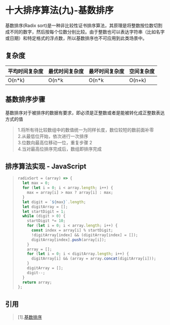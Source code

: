 # 十大排序算法(九)-基数排序

基数排序(Radix sort)是一种非比较性证书排序算法，其原理是将整数按位数切割成不同的数字，然后按每个位数分别比较。由于整数也可以表达字符串（比如名字或日期）和特定格式的浮点数，所以基数排序也不可应用到此类场景中。

## 复杂度

| 平均时间复杂度 | 最优时间复杂度 | 最坏时间复杂度 | 空间复杂度 |
| -------------- | -------------- | -------------- | ---------- |
| O(n\*k)        | O(n\*k         | O(n\*k         | O(n+k)     |

## 基数排序步骤

基数排序对于被排序的数据有要求，即必须是正整数或者是能被转化成正整数表达方式的值

> 1.将所有待比较数组中的数值统一为同样长度，数位较短的数前面补零  
> 2.从最低位开始，依次进行一次排序  
> 3.位数向最高位移动一位，重复步骤 2  
> 4.当对最高位排序完成后，数组即排序完成

## 排序算法实现 - JavaScript

> ```JavaScript
> radixSort = (array) => {
>   let max = 0;
>   for (let i = 0; i < array.length; i++) {
>     max = array[i] > max ? array[i] : max;
>   }
>   let digit = `${max}`.length;
>   let digitArray = [];
>   let startDigit = 1;
>   while (digit > 0) {
>     startDigit *= 10;
>     for (let i = 0; i < array.length; i++) {
>       const index = array[i] % startDigit;
>       !digitArray[index] && (digitArray[index] = []);
>       digitArray[index].push(array[i]);
>     }
>     array = [];
>     for (let i = 0; i < digitArray.length; i++) {
>       digitArray[i] && (array = array.concat(digitArray[i]));
>     }
>     digitArray = [];
>     digit--;
>   }
>   return array;
> };
> ```


## 引用
> [1].[基数排序](https://zh.wikipedia.org/wiki/%E5%9F%BA%E6%95%B0%E6%8E%92%E5%BA%8F)